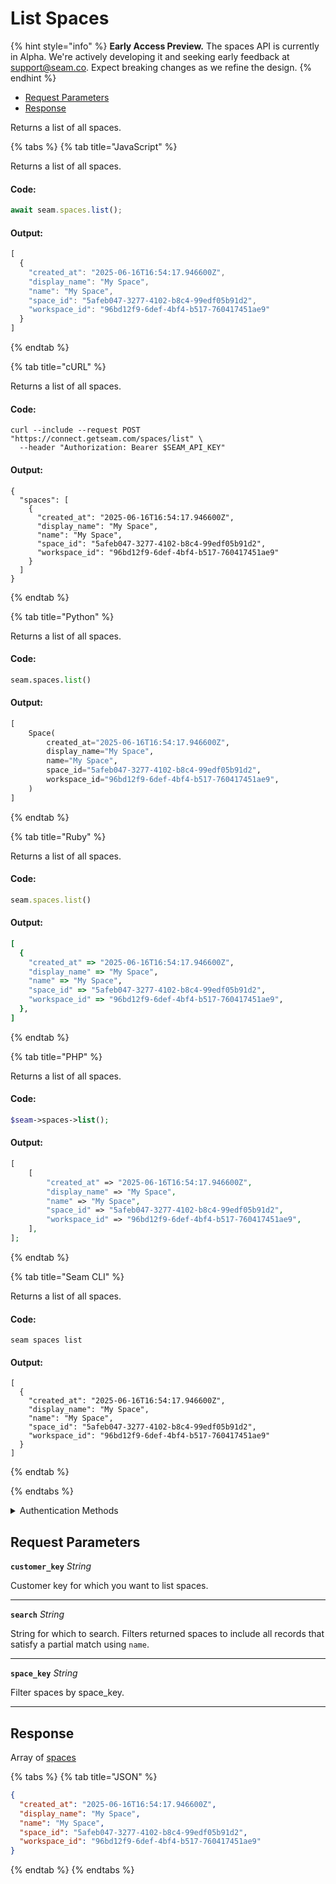 # List Spaces
{% hint style="info" %}
**Early Access Preview.** The spaces API is currently in Alpha. We're actively developing it and seeking early feedback at [support@seam.co](mailto:support@seam.co). Expect breaking changes as we refine the design.
{% endhint %}

- [Request Parameters](#request-parameters)
- [Response](#response)

Returns a list of all spaces.


{% tabs %}
{% tab title="JavaScript" %}

Returns a list of all spaces.

#### Code:

```javascript
await seam.spaces.list();
```

#### Output:

```javascript
[
  {
    "created_at": "2025-06-16T16:54:17.946600Z",
    "display_name": "My Space",
    "name": "My Space",
    "space_id": "5afeb047-3277-4102-b8c4-99edf05b91d2",
    "workspace_id": "96bd12f9-6def-4bf4-b517-760417451ae9"
  }
]
```
{% endtab %}

{% tab title="cURL" %}

Returns a list of all spaces.

#### Code:

```curl
curl --include --request POST "https://connect.getseam.com/spaces/list" \
  --header "Authorization: Bearer $SEAM_API_KEY"
```

#### Output:

```curl
{
  "spaces": [
    {
      "created_at": "2025-06-16T16:54:17.946600Z",
      "display_name": "My Space",
      "name": "My Space",
      "space_id": "5afeb047-3277-4102-b8c4-99edf05b91d2",
      "workspace_id": "96bd12f9-6def-4bf4-b517-760417451ae9"
    }
  ]
}
```
{% endtab %}

{% tab title="Python" %}

Returns a list of all spaces.

#### Code:

```python
seam.spaces.list()
```

#### Output:

```python
[
    Space(
        created_at="2025-06-16T16:54:17.946600Z",
        display_name="My Space",
        name="My Space",
        space_id="5afeb047-3277-4102-b8c4-99edf05b91d2",
        workspace_id="96bd12f9-6def-4bf4-b517-760417451ae9",
    )
]
```
{% endtab %}

{% tab title="Ruby" %}

Returns a list of all spaces.

#### Code:

```ruby
seam.spaces.list()
```

#### Output:

```ruby
[
  {
    "created_at" => "2025-06-16T16:54:17.946600Z",
    "display_name" => "My Space",
    "name" => "My Space",
    "space_id" => "5afeb047-3277-4102-b8c4-99edf05b91d2",
    "workspace_id" => "96bd12f9-6def-4bf4-b517-760417451ae9",
  },
]
```
{% endtab %}

{% tab title="PHP" %}

Returns a list of all spaces.

#### Code:

```php
$seam->spaces->list();
```

#### Output:

```php
[
    [
        "created_at" => "2025-06-16T16:54:17.946600Z",
        "display_name" => "My Space",
        "name" => "My Space",
        "space_id" => "5afeb047-3277-4102-b8c4-99edf05b91d2",
        "workspace_id" => "96bd12f9-6def-4bf4-b517-760417451ae9",
    ],
];
```
{% endtab %}

{% tab title="Seam CLI" %}

Returns a list of all spaces.

#### Code:

```seam_cli
seam spaces list
```

#### Output:

```seam_cli
[
  {
    "created_at": "2025-06-16T16:54:17.946600Z",
    "display_name": "My Space",
    "name": "My Space",
    "space_id": "5afeb047-3277-4102-b8c4-99edf05b91d2",
    "workspace_id": "96bd12f9-6def-4bf4-b517-760417451ae9"
  }
]
```
{% endtab %}

{% endtabs %}


<details>

<summary>Authentication Methods</summary>

- API key
- Client session token
- Personal access token
  <br>Must also include the `seam-workspace` header in the request.

To learn more, see [Authentication](https://docs.seam.co/latest/api/authentication).
</details>

## Request Parameters

**`customer_key`** *String*

Customer key for which you want to list spaces.

---

**`search`** *String*

String for which to search. Filters returned spaces to include all records that satisfy a partial match using `name`.

---

**`space_key`** *String*

Filter spaces by space_key.

---


## Response

Array of [spaces](.)


{% tabs %}
{% tab title="JSON" %}



```json
{
  "created_at": "2025-06-16T16:54:17.946600Z",
  "display_name": "My Space",
  "name": "My Space",
  "space_id": "5afeb047-3277-4102-b8c4-99edf05b91d2",
  "workspace_id": "96bd12f9-6def-4bf4-b517-760417451ae9"
}
```
{% endtab %}
{% endtabs %}

